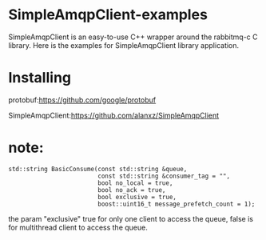 # SimpleAmqpClient-examples
SimpleAmqpClient is an easy-to-use C++ wrapper around the rabbitmq-c C library. Here is the examples for SimpleAmqpClient library application.

# Installing

protobuf:https://github.com/google/protobuf

SimpleAmqpClient:https://github.com/alanxz/SimpleAmqpClient

# note:

    std::string BasicConsume(const std::string &queue,
                             const std::string &consumer_tag = "",
                             bool no_local = true,
                             bool no_ack = true,
                             bool exclusive = true,
                             boost::uint16_t message_prefetch_count = 1);

the param "exclusive" true for only one client to access the queue, false is for multithread client to access the queue.

